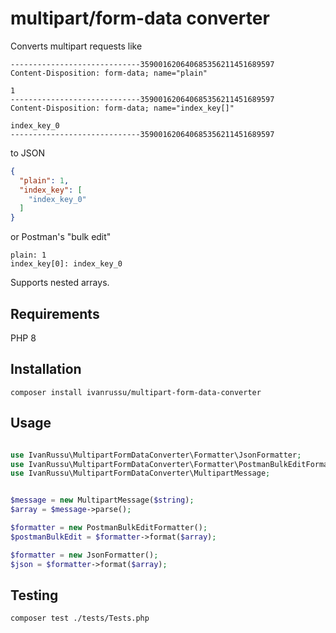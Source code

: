 # multipart/form-data converter

Converts multipart requests like 

```
-----------------------------359001620640685356211451689597
Content-Disposition: form-data; name="plain"

1
-----------------------------359001620640685356211451689597
Content-Disposition: form-data; name="index_key[]"

index_key_0
-----------------------------359001620640685356211451689597
```

to JSON 

```json
{
  "plain": 1,
  "index_key": [
    "index_key_0"
  ]
}
```

or Postman's "bulk edit"

```
plain: 1
index_key[0]: index_key_0
```


Supports nested arrays.

## Requirements

PHP 8

## Installation

```
composer install ivanrussu/multipart-form-data-converter 
```

## Usage

```php

use IvanRussu\MultipartFormDataConverter\Formatter\JsonFormatter;
use IvanRussu\MultipartFormDataConverter\Formatter\PostmanBulkEditFormatter;
use IvanRussu\MultipartFormDataConverter\MultipartMessage;


$message = new MultipartMessage($string);
$array = $message->parse();

$formatter = new PostmanBulkEditFormatter();
$postmanBulkEdit = $formatter->format($array);

$formatter = new JsonFormatter();
$json = $formatter->format($array);
```

## Testing

```
composer test ./tests/Tests.php
```